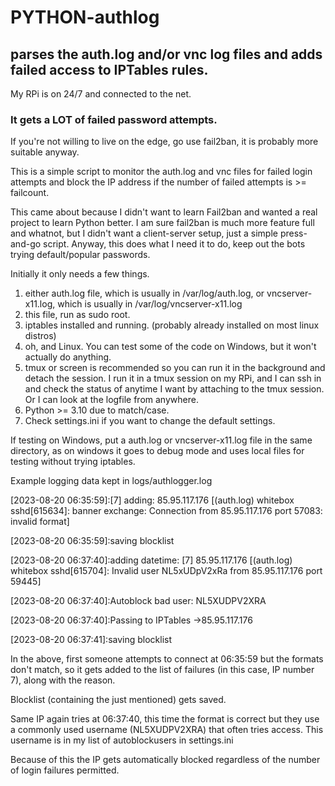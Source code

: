 # PYTHON-authlog

## parses the auth.log and/or vnc log files and adds failed access to IPTables rules.

My RPi is on 24/7 and connected to the net.

### It gets a LOT of failed password attempts.

If you're not willing to live on the edge, go use fail2ban, it is probably more suitable anyway.

 This is a simple script to monitor the auth.log and vnc files for failed login attempts and block the IP address
 if the number of failed attempts is >= failcount.

  
 This came about because I didn't want to learn Fail2ban and wanted a real project to learn Python better.
 I am sure fail2ban is much more feature full and whatnot, but I didn't want a client-server setup, just
 a simple press-and-go script.
 Anyway, this does what I need it to do, keep out the bots trying default/popular passwords.
  
 Initially it only needs a few things.
 1. either auth.log file, which is usually in /var/log/auth.log, or vncserver-x11.log, which is usually in /var/log/vncserver-x11.log
 2. this file, run as sudo root.
 3. iptables installed and running. (probably already installed on most linux distros)
 4. oh, and Linux. You can test some of the code on Windows, but it won't actually do anything.
 5. tmux or screen is recommended so you can run it in the background and detach the session.
    I run it in a tmux session on my RPi, and I can ssh in and check the status of anytime I want by
    attaching to the tmux session. Or I can look at the logfile from anywhere.
 6. Python >= 3.10 due to match/case.
 7. Check settings.ini if you want to change the default settings.


If testing on Windows, put a auth.log or vncserver-x11.log file in the same directory, as on windows it goes to debug mode and uses local files for testing without trying iptables.

Example logging data kept in logs/authlogger.log



[2023-08-20 06:35:59]:[7] adding: 85.95.117.176 [(auth.log) whitebox sshd[615634]: banner exchange: Connection from 85.95.117.176 port 57083: invalid format]

[2023-08-20 06:35:59]:saving blocklist

[2023-08-20 06:37:40]:adding datetime: [7] 85.95.117.176 [(auth.log) whitebox sshd[615704]: Invalid user NL5xUDpV2xRa from 85.95.117.176 port 59445]

[2023-08-20 06:37:40]:Autoblock bad user: NL5XUDPV2XRA

[2023-08-20 06:37:40]:Passing to IPTables ->85.95.117.176

[2023-08-20 06:37:41]:saving blocklist



In the above, first someone attempts to connect at 06:35:59 but the formats don't match, so it gets added to the list of failures (in this case, IP number 7), along with the reason.

Blocklist (containing the just mentioned) gets saved.

Same IP again tries at 06:37:40, this time the format is correct but they use a commonly used username (NL5XUDPV2XRA) that often tries access. This username is in my list of autoblockusers in settings.ini

Because of this the IP gets automatically blocked regardless of the number of login failures permitted.